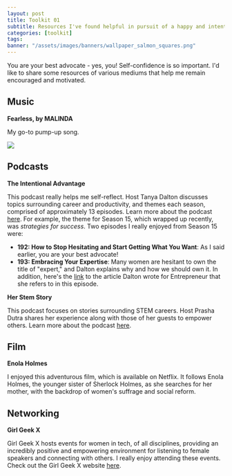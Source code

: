 ```yaml
---
layout: post
title: Toolkit 01
subtitle: Resources I've found helpful in pursuit of a happy and intentional life
categories: [toolkit]
tags: 
banner: "/assets/images/banners/wallpaper_salmon_squares.png"
---
```


You are your best advocate - yes, you! Self-confidence is so important. I'd like to share some resources of various mediums that help me remain encouraged and motivated.

## Music

**Fearless, by MALINDA**

My go-to pump-up song.

![](//www.youtube.com/watch?v=tdykGWbIck0&ab_channel=MALINDA)

## Podcasts

**The Intentional Advantage**

This podcast really helps me self-reflect. Host Tanya Dalton discusses topics surrounding career and productivity, and themes each season, comprised of approximately 13 episodes. Learn more about the podcast [here](https://tanyadalton.com/podcast). For example, the theme for Season 15, which wrapped up recently, was *strategies for success*. Two episodes I really enjoyed from Season 15 were:

* **192: How to Stop Hesitating and Start Getting What You Want**: As I said earlier, you are your best advocate!
* **193: Embracing Your Expertise**: Many women are hesitant to own the title of "expert," and Dalton explains why and how we should own it. In addition, here's the [link](https://www.entrepreneur.com/article/354649) to the article Dalton wrote for Entrepreneur that she refers to in this episode.

**Her Stem Story**

This podcast focuses on stories surrounding STEM careers. Host Prasha Dutra shares her experience along with those of her guests to empower others. Learn more about the podcast [here](https://herstemstory.com/).

## Film

**Enola Holmes**

I enjoyed this adventurous film, which is available on Netflix. It follows Enola Holmes, the younger sister of Sherlock Holmes, as she searches for her mother, with the backdrop of women's suffrage and social reform. 

## Networking

**Girl Geek X** 

Girl Geek X hosts events for women in tech, of all disciplines, providing an incredibly positive and empowering environment for listening to female speakers and connecting with others. I really enjoy attending these events. Check out the Girl Geek X website [here](https://girlgeek.io/).

